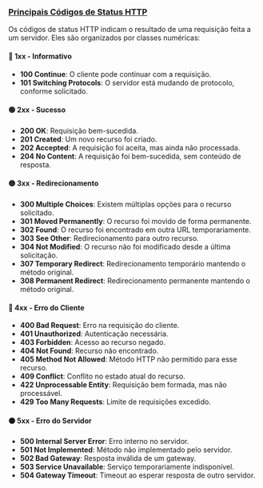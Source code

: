 ### [Principais Códigos de Status HTTP](https://developer.mozilla.org/pt-BR/docs/Web/HTTP/Reference/Status)

Os códigos de status HTTP indicam o resultado de uma requisição feita a um servidor. Eles são organizados por classes numéricas:

#### 🔵 1xx - Informativo

* **100 Continue**: O cliente pode continuar com a requisição.
* **101 Switching Protocols**: O servidor está mudando de protocolo, conforme solicitado.

#### 🟢 2xx - Sucesso

* **200 OK**: Requisição bem-sucedida.
* **201 Created**: Um novo recurso foi criado.
* **202 Accepted**: A requisição foi aceita, mas ainda não processada.
* **204 No Content**: A requisição foi bem-sucedida, sem conteúdo de resposta.

#### 🟡 3xx - Redirecionamento

* **300 Multiple Choices**: Existem múltiplas opções para o recurso solicitado.
* **301 Moved Permanently**: O recurso foi movido de forma permanente.
* **302 Found**: O recurso foi encontrado em outra URL temporariamente.
* **303 See Other**: Redirecionamento para outro recurso.
* **304 Not Modified**: O recurso não foi modificado desde a última solicitação.
* **307 Temporary Redirect**: Redirecionamento temporário mantendo o método original.
* **308 Permanent Redirect**: Redirecionamento permanente mantendo o método original.

#### 🔴 4xx - Erro do Cliente

* **400 Bad Request**: Erro na requisição do cliente.
* **401 Unauthorized**: Autenticação necessária.
* **403 Forbidden**: Acesso ao recurso negado.
* **404 Not Found**: Recurso não encontrado.
* **405 Method Not Allowed**: Método HTTP não permitido para esse recurso.
* **409 Conflict**: Conflito no estado atual do recurso.
* **422 Unprocessable Entity**: Requisição bem formada, mas não processável.
* **429 Too Many Requests**: Limite de requisições excedido.

#### ⚫ 5xx - Erro do Servidor

* **500 Internal Server Error**: Erro interno no servidor.
* **501 Not Implemented**: Método não implementado pelo servidor.
* **502 Bad Gateway**: Resposta inválida de um gateway.
* **503 Service Unavailable**: Serviço temporariamente indisponível.
* **504 Gateway Timeout**: Timeout ao esperar resposta de outro servidor.
